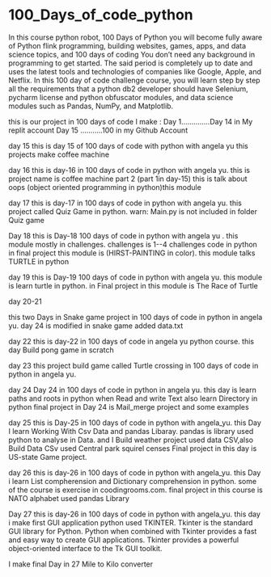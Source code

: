 # 100_Days_of_code_python

In this course python robot, 100 Days of Python you will become fully aware of Python flink programming, building websites,
games, apps, and data science topics, and 100 days of coding You don’t need any background in programming to get started. 
The said period is completely up to date and uses the latest tools and technologies of companies like Google, Apple, and Netflix. 
In this 100 day of code challenge course, you will learn step by step all the requirements that a python db2 developer should have Selenium, 
pycharm license and python obfuscator modules, and data science modules such as Pandas, NumPy, and Matplotlib.


this is our project in 100 days of code I make :
Day 1..............Day 14 in My replit account 
Day 15 ...........100 in my Github Account

day 15
this is day 15 of 100 days of code with python with angela yu
this projects make coffee machine
 
day 16
this is day-16 in 100 days of code in python with angela yu.
this is project name is coffee machine part 2 (part 1in day-15) 
this is talk about oops (object oriented programming in python)this module

day 17
this is day-17 in 100 days of code in python with angela yu.
this project called Quiz Game in python.
warn:
Main.py is not included  in folder Quiz game

Day 18
this is Day-18 100 days of code in python with angela yu .
this module mostly in challenges.
challenges is 1--4 challenges code in python
in final project this module is (HIRST-PAINTING in color).
this module talks TURTLE in python

day 19
this is Day-19 100 days of code in python with angela yu.
this module is learn turtle in python.
in Final project in this module is The Race of Turtle


day 20-21

this two Days in Snake game project in 100 days of code in python in angela yu.
day 24 is modified in snake game added data.txt

day 22
this is day-22 in 100 days of code in angela yu python course.
this day Build pong game in scratch

day 23
this project build game called Turtle crossing in 100 days of code in python in angela yu.

day 24
Day 24 in 100 days of code in python in angela yu.
this day is learn paths and roots in python when Read and write Text
also learn Directory in python 
final project in Day 24 is Mail_merge project and some examples

day 25
this is Day-25 in 100 days of code in python with angela_yu.
this Day I learn Working With Csv Data and pandas Libaray.
pandas is library used python to analyse in Data.
and I Build weather project used data CSV,also 
Build Data CSv used Central park  squirel censes
Final project in this day is US-state Game project.

day 26
this is day-26 in 100 days of code in python with angela_yu.
this Day i learn List compherension and Dictionary comprehension in python.
some of the course is exercise in coodingrooms.com.
final project in this course is NATO alphabet used pandas Library

Day 27
this is day-26 in 100 days of code in python with angela_yu.
this day i make first GUI application python used TKINTER.
Tkinter is the standard GUI library for Python. 
Python when combined with Tkinter provides a fast and easy way to create GUI applications. 
Tkinter provides a powerful object-oriented interface to the Tk GUI toolkit.

I make final Day in 27 Mile to Kilo converter





